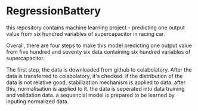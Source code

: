 # RegressionBattery

this repository contains machine learning project - predicting one output value from six hundred variables of supercapacitor in racing car.

Overall, there are four steps to make this model predicting one output value from five hundred and seventy six data containing six hundred variables of supercapacitor.

The first step, the data is downloaded from github to colabolatory. After the data is transferred to colabolatory, it's checked. 
if the distribution of the data is not relative good, stabilization mechanism is applied to data. after this, normalisation is applied to it. the data is seperated into data training and validation data.
a sequencial model is prepared to be learned by inputing normalized data.
